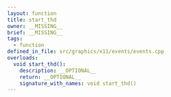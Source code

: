 ```yaml
---
layout: function
title: start_thd
owner: __MISSING__
brief: __MISSING__
tags:
  - function
defined_in_file: src/graphics/x11/events/events.cpp
overloads:
  void start_thd():
    description: __OPTIONAL__
    return: __OPTIONAL__
    signature_with_names: void start_thd()
---
```

